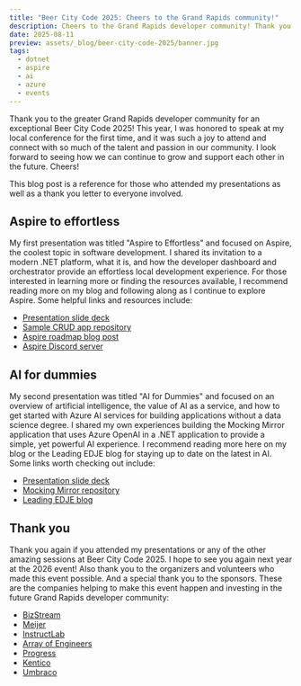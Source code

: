 ```yaml
---
title: "Beer City Code 2025: Cheers to the Grand Rapids community!"
description: Cheers to the Grand Rapids developer community! Thank you to the attendees, organizers, sponsors, and my fellow speakers for making this event a success.
date: 2025-08-11
preview: assets/_blog/beer-city-code-2025/banner.jpg
tags:
  - dotnet
  - aspire
  - ai
  - azure
  - events
---
```


Thank you to the greater Grand Rapids developer community for an exceptional Beer City Code 2025! This year, I was honored to speak at my local conference for the first time, and it was such a joy to attend and connect with so much of the talent and passion in our community. I look forward to seeing how we can continue to grow and support each other in the future. Cheers!

This blog post is a reference for those who attended my presentations as well as a thank you letter to everyone involved.

## Aspire to effortless

My first presentation was titled "Aspire to Effortless" and focused on Aspire, the coolest topic in software development. I shared its invitation to a modern .NET platform, what it is, and how the developer dashboard and orchestrator provide an effortless local development experience. For those interested in learning more or finding the resources available, I recommend reading more on my blog and following along as I continue to explore Aspire. Some helpful links and resources include:

- [Presentation slide deck](https://github.com/victorfrye/beercitycode2025/blob/main/files/aspiretoeffortless.pdf)
- [Sample CRUD app repository](https://github.com/victorfrye/crudcounter)
- [Aspire roadmap blog post](/blog/posts/aspire-roadmap-2025)
- [Aspire Discord server](https://aka.ms/aspire-discord)

## AI for dummies

My second presentation was titled "AI for Dummies" and focused on an overview of artificial intelligence, the value of AI as a service, and how to get started with Azure AI services for building applications without a data science degree. I shared my own experiences building the Mocking Mirror application that uses Azure OpenAI in a .NET application to provide a simple, yet powerful AI experience. I recommend reading more here on my blog or the Leading EDJE blog for staying up to date on the latest in AI. Some links worth checking out include:

- [Presentation slide deck](https://github.com/victorfrye/beercitycode2025/blob/main/files/aifordummies.pdf)
- [Mocking Mirror repository](https://github.com/victorfrye/mockingmirror)
- [Leading EDJE blog](https://blog.leadingedje.com)

## Thank you

Thank you again if you attended my presentations or any of the other amazing sessions at Beer City Code 2025. I hope to see you again next year at the 2026 event! Also thank you to the organizers and volunteers who made this event possible. And a special thank you to the sponsors. These are the companies helping to make this event happen and investing in the future Grand Rapids developer community:

- [BizStream](https://bizstream.com)
- [Meijer](https://meijer.com)
- [InstructLab](https://instructlab.ai)
- [Array of Engineers](https://arrayofengineers.com)
- [Progress](https://progress.com)
- [Kentico](https://kentico.com)
- [Umbraco](https://umbraco.com)
